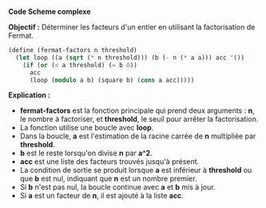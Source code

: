 **Code Scheme complexe**

**Objectif :** Déterminer les facteurs d'un entier en utilisant la factorisation de Fermat.

```scheme
(define (fermat-factors n threshold)
  (let loop ((a (sqrt (* n threshold))) (b (- n (* a a))) acc '())
    (if (or (< a threshold) (= b 0))
      acc
      (loop (modulo a b) (square b) (cons a acc)))))
```

**Explication :**

* **fermat-factors** est la fonction principale qui prend deux arguments : **n**, le nombre à factoriser, et **threshold**, le seuil pour arrêter la factorisation.
* La fonction utilise une boucle avec **loop**.
* Dans la boucle, **a** est l'estimation de la racine carrée de **n** multipliée par **threshold**.
* **b** est le reste lorsqu'on divise **n** par **a^2**.
* **acc** est une liste des facteurs trouvés jusqu'à présent.
* La condition de sortie se produit lorsque **a** est inférieur à **threshold** ou que **b** est nul, indiquant que **n** est un nombre premier.
* Si **b** n'est pas nul, la boucle continue avec **a** et **b** mis à jour.
* Si **a** est un facteur de **n**, il est ajouté à la liste **acc**.